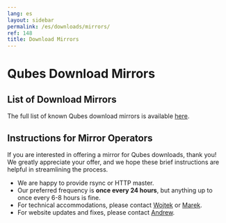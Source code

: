 ```yaml
---
lang: es
layout: sidebar
permalink: /es/downloads/mirrors/
ref: 148
title: Download Mirrors
---
```


Qubes Download Mirrors
======================
<a id="qubes-download-mirrors"></a>

List of Download Mirrors
------------------------
<a id="list-of-download-mirrors"></a>

The full list of known Qubes download mirrors is available [here][mirror-list].

Instructions for Mirror Operators
---------------------------------
<a id="instructions-for-mirror-operators"></a>

If you are interested in offering a mirror for Qubes downloads, thank you!
We greatly appreciate your offer, and we hope these brief instructions are
helpful in streamlining the process.

* We are happy to provide rsync or HTTP master.
* Our preferred frequency is **once every 24 hours**, but anything up to once
  every 6-8 hours is fine.
* For technical accommodations, please contact [Wojtek] or [Marek].
* For website updates and fixes, please contact [Andrew].

[mirror-list]: /es/downloads/#mirrors
[Wojtek]: /es/team/#wojtek-porczyk
[Marek]: /es/team/#marek-marczykowski-górecki
[Andrew]: /es/team/#andrew-david-wong